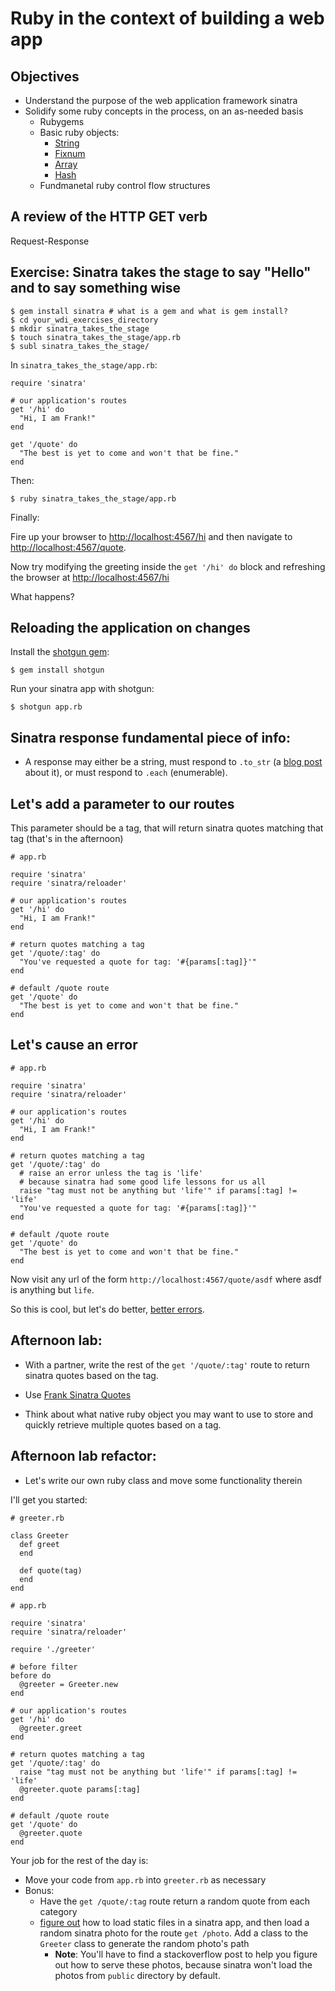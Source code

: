 # Ruby in the context of building a web app

## Objectives

* Understand the purpose of the web application framework sinatra
* Solidify some ruby concepts in the process, on an as-needed basis
    * Rubygems
    * Basic ruby objects: 
        * [String](http://www.ruby-doc.org/core-2.2.0/String.html)
        * [Fixnum](http://www.ruby-doc.org/core-2.2.0/Fixnum.html)
        * [Array](http://www.ruby-doc.org/core-2.2.0/Array.html)
        * [Hash](http://www.ruby-doc.org/core-2.2.0/Hash.html)
    * Fundmanetal ruby control flow structures

## A review of the HTTP GET verb

Request-Response

## Exercise: Sinatra takes the stage to say "Hello" and to say something wise

```
$ gem install sinatra # what is a gem and what is gem install?
$ cd your_wdi_exercises_directory
$ mkdir sinatra_takes_the_stage
$ touch sinatra_takes_the_stage/app.rb
$ subl sinatra_takes_the_stage/
```

In `sinatra_takes_the_stage/app.rb`:

```
require 'sinatra'

# our application's routes
get '/hi' do
  "Hi, I am Frank!"
end

get '/quote' do
  "The best is yet to come and won't that be fine."
end

```

Then:

```
$ ruby sinatra_takes_the_stage/app.rb
```

Finally:

Fire up your browser to [http://localhost:4567/hi](http://localhost:4567/hi) and then navigate to [http://localhost:4567/quote](http://localhost:4567/quote). 

Now try modifying the greeting inside the `get '/hi' do` block and refreshing the browser at [http://localhost:4567/hi](http://localhost:4567/hi)

What happens?

## Reloading the application on changes

Install the [shotgun gem](https://github.com/rtomayko/shotgun):

```
$ gem install shotgun
```

Run your sinatra app with shotgun:

```
$ shotgun app.rb
```

## Sinatra response fundamental piece of info:

* A response may either be a string, must respond to `.to_str` (a [blog post](http://jvans1.github.io/blog/2013/01/11/to-s/) about it), or must respond to `.each` (enumerable).

## Let's add a parameter to our routes

This parameter should be a tag, that will return sinatra quotes matching that tag (that's in the afternoon)

```
# app.rb

require 'sinatra'
require 'sinatra/reloader'

# our application's routes
get '/hi' do
  "Hi, I am Frank!"
end

# return quotes matching a tag
get '/quote/:tag' do
  "You've requested a quote for tag: '#{params[:tag]}'"
end

# default /quote route
get '/quote' do
  "The best is yet to come and won't that be fine."
end
```

## Let's cause an error

```
# app.rb

require 'sinatra'
require 'sinatra/reloader'

# our application's routes
get '/hi' do
  "Hi, I am Frank!"
end

# return quotes matching a tag
get '/quote/:tag' do
  # raise an error unless the tag is 'life'
  # because sinatra had some good life lessons for us all
  raise "tag must not be anything but 'life'" if params[:tag] != 'life'
  "You've requested a quote for tag: '#{params[:tag]}'"
end

# default /quote route
get '/quote' do
  "The best is yet to come and won't that be fine."
end
```

Now visit any url of the form `http://localhost:4567/quote/asdf` where asdf is anything but `life`.

So this is cool, but let's do better, [better errors](https://github.com/charliesome/better_errors).

## Afternoon lab: 

* With a partner, write the rest of the `get '/quote/:tag'` route to return sinatra quotes based on the tag. 

* Use [Frank Sinatra Quotes](http://www.goodreads.com/author/quotes/220471.Frank_Sinatra)

* Think about what native ruby object you may want to use to store and quickly retrieve multiple quotes based on a tag.

## Afternoon lab refactor:

* Let's write our own ruby class and move some functionality therein

I'll get you started:

```
# greeter.rb

class Greeter
  def greet
  end
  
  def quote(tag)
  end
end
```

```
# app.rb

require 'sinatra'
require 'sinatra/reloader'

require './greeter'

# before filter
before do
  @greeter = Greeter.new
end

# our application's routes
get '/hi' do
  @greeter.greet
end

# return quotes matching a tag
get '/quote/:tag' do
  raise "tag must not be anything but 'life'" if params[:tag] != 'life'
  @greeter.quote params[:tag]
end

# default /quote route
get '/quote' do
  @greeter.quote
end
```

Your job for the rest of the day is:

* Move your code from `app.rb` into `greeter.rb` as necessary
* Bonus: 
    * Have the `get /quote/:tag` route return a random quote from each category
    * [figure out](http://www.sinatrarb.com/intro.html#Sending%20Files) how to load static files in a sinatra app, and then load a random sinatra photo for the route `get /photo`. Add a class to the `Greeter` class to generate the random photo's path
        * **Note**: You'll have to find a stackoverflow post to help you figure out how to serve these photos, because sinatra won't load the photos from `public` directory by default. 